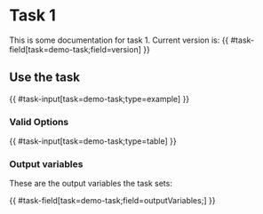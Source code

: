 # Task 1

This is some documentation for task 1. Current version is: {{ #task-field[task=demo-task;field=version] }}

## Use the task

{{ #task-input[task=demo-task;type=example] }}

### Valid Options

{{ #task-input[task=demo-task;type=table] }}

### Output variables

These are the output variables the task sets:

{{ #task-field[task=demo-task;field=outputVariables;] }}

